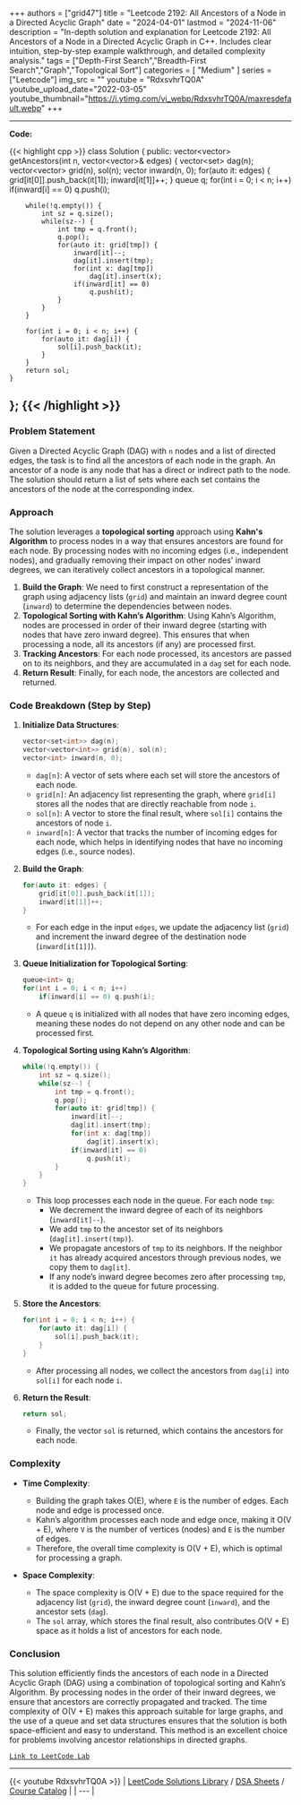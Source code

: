 
+++
authors = ["grid47"]
title = "Leetcode 2192: All Ancestors of a Node in a Directed Acyclic Graph"
date = "2024-04-01"
lastmod = "2024-11-06"
description = "In-depth solution and explanation for Leetcode 2192: All Ancestors of a Node in a Directed Acyclic Graph in C++. Includes clear intuition, step-by-step example walkthrough, and detailed complexity analysis."
tags = ["Depth-First Search","Breadth-First Search","Graph","Topological Sort"]
categories = [
    "Medium"
]
series = ["Leetcode"]
img_src = ""
youtube = "RdxsvhrTQ0A"
youtube_upload_date="2022-03-05"
youtube_thumbnail="https://i.ytimg.com/vi_webp/RdxsvhrTQ0A/maxresdefault.webp"
+++



---
**Code:**

{{< highlight cpp >}}
class Solution {
public:
    vector<vector<int>> getAncestors(int n, vector<vector<int>>& edges) {
        vector<set<int>> dag(n);
        vector<vector<int>> grid(n), sol(n);
        vector<int> inward(n, 0);
        for(auto it: edges) {
            grid[it[0]].push_back(it[1]);
            inward[it[1]]++;
        }
        queue<int> q;
        for(int i = 0; i < n; i++)
            if(inward[i] == 0) q.push(i);
        
        while(!q.empty()) {
            int sz = q.size();
            while(sz--) {
                int tmp = q.front();
                q.pop();
                for(auto it: grid[tmp]) {
                    inward[it]--;
                    dag[it].insert(tmp);
                    for(int x: dag[tmp])
                        dag[it].insert(x);
                    if(inward[it] == 0)
                        q.push(it);
                }
            }
        }
        
        for(int i = 0; i < n; i++) {
            for(auto it: dag[i]) {
                sol[i].push_back(it);
            }
        }
        return sol;
    }
};
{{< /highlight >}}
---

### Problem Statement
Given a Directed Acyclic Graph (DAG) with `n` nodes and a list of directed edges, the task is to find all the ancestors of each node in the graph. An ancestor of a node is any node that has a direct or indirect path to the node. The solution should return a list of sets where each set contains the ancestors of the node at the corresponding index.

### Approach
The solution leverages a **topological sorting** approach using **Kahn's Algorithm** to process nodes in a way that ensures ancestors are found for each node. By processing nodes with no incoming edges (i.e., independent nodes), and gradually removing their impact on other nodes' inward degrees, we can iteratively collect ancestors in a topological manner.

1. **Build the Graph**: We need to first construct a representation of the graph using adjacency lists (`grid`) and maintain an inward degree count (`inward`) to determine the dependencies between nodes.
2. **Topological Sorting with Kahn’s Algorithm**: Using Kahn’s Algorithm, nodes are processed in order of their inward degree (starting with nodes that have zero inward degree). This ensures that when processing a node, all its ancestors (if any) are processed first.
3. **Tracking Ancestors**: For each node processed, its ancestors are passed on to its neighbors, and they are accumulated in a `dag` set for each node.
4. **Return Result**: Finally, for each node, the ancestors are collected and returned.

### Code Breakdown (Step by Step)
1. **Initialize Data Structures**:
   ```cpp
   vector<set<int>> dag(n);
   vector<vector<int>> grid(n), sol(n);
   vector<int> inward(n, 0);
   ```
   - `dag[n]`: A vector of sets where each set will store the ancestors of each node.
   - `grid[n]`: An adjacency list representing the graph, where `grid[i]` stores all the nodes that are directly reachable from node `i`.
   - `sol[n]`: A vector to store the final result, where `sol[i]` contains the ancestors of node `i`.
   - `inward[n]`: A vector that tracks the number of incoming edges for each node, which helps in identifying nodes that have no incoming edges (i.e., source nodes).

2. **Build the Graph**:
   ```cpp
   for(auto it: edges) {
       grid[it[0]].push_back(it[1]);
       inward[it[1]]++;
   }
   ```
   - For each edge in the input `edges`, we update the adjacency list (`grid`) and increment the inward degree of the destination node (`inward[it[1]]`).

3. **Queue Initialization for Topological Sorting**:
   ```cpp
   queue<int> q;
   for(int i = 0; i < n; i++)
       if(inward[i] == 0) q.push(i);
   ```
   - A queue `q` is initialized with all nodes that have zero incoming edges, meaning these nodes do not depend on any other node and can be processed first.

4. **Topological Sorting using Kahn’s Algorithm**:
   ```cpp
   while(!q.empty()) {
       int sz = q.size();
       while(sz--) {
           int tmp = q.front();
           q.pop();
           for(auto it: grid[tmp]) {
               inward[it]--;
               dag[it].insert(tmp);
               for(int x: dag[tmp])
                   dag[it].insert(x);
               if(inward[it] == 0)
                   q.push(it);
           }
       }
   }
   ```
   - This loop processes each node in the queue. For each node `tmp`:
     - We decrement the inward degree of each of its neighbors (`inward[it]--`).
     - We add `tmp` to the ancestor set of its neighbors (`dag[it].insert(tmp)`).
     - We propagate ancestors of `tmp` to its neighbors. If the neighbor `it` has already acquired ancestors through previous nodes, we copy them to `dag[it]`.
     - If any node’s inward degree becomes zero after processing `tmp`, it is added to the queue for future processing.

5. **Store the Ancestors**:
   ```cpp
   for(int i = 0; i < n; i++) {
       for(auto it: dag[i]) {
           sol[i].push_back(it);
       }
   }
   ```
   - After processing all nodes, we collect the ancestors from `dag[i]` into `sol[i]` for each node `i`.

6. **Return the Result**:
   ```cpp
   return sol;
   ```
   - Finally, the vector `sol` is returned, which contains the ancestors for each node.

### Complexity
- **Time Complexity**:
  - Building the graph takes O(E), where `E` is the number of edges. Each node and edge is processed once.
  - Kahn’s algorithm processes each node and edge once, making it O(V + E), where `V` is the number of vertices (nodes) and `E` is the number of edges.
  - Therefore, the overall time complexity is O(V + E), which is optimal for processing a graph.

- **Space Complexity**:
  - The space complexity is O(V + E) due to the space required for the adjacency list (`grid`), the inward degree count (`inward`), and the ancestor sets (`dag`).
  - The `sol` array, which stores the final result, also contributes O(V + E) space as it holds a list of ancestors for each node.

### Conclusion
This solution efficiently finds the ancestors of each node in a Directed Acyclic Graph (DAG) using a combination of topological sorting and Kahn’s Algorithm. By processing nodes in the order of their inward degrees, we ensure that ancestors are correctly propagated and tracked. The time complexity of O(V + E) makes this approach suitable for large graphs, and the use of a queue and set data structures ensures that the solution is both space-efficient and easy to understand. This method is an excellent choice for problems involving ancestor relationships in directed graphs.

[`Link to LeetCode Lab`](https://leetcode.com/problems/all-ancestors-of-a-node-in-a-directed-acyclic-graph/description/)

---
{{< youtube RdxsvhrTQ0A >}}
| [LeetCode Solutions Library](https://grid47.xyz/leetcode/) / [DSA Sheets](https://grid47.xyz/sheets/) / [Course Catalog](https://grid47.xyz/courses/) |
| --- |
